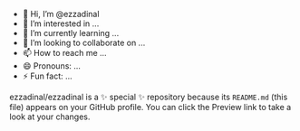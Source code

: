 - 👋 Hi, I’m @ezzadinal
- 👀 I’m interested in ...
- 🌱 I’m currently learning ...
- 💞️ I’m looking to collaborate on ...
- 📫 How to reach me ...
- 😄 Pronouns: ...
- ⚡ Fun fact: ...

ezzadinal/ezzadinal is a ✨ special ✨ repository because its `README.md` (this file) appears on your GitHub profile.
You can click the Preview link to take a look at your changes.
